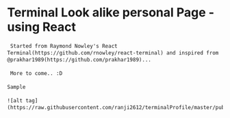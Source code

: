 Terminal Look alike personal Page - using React 
===============================================

     Started from Raymond Nowley's React Terminal(https://github.com/rnowley/react-terminal) and inspired from @prakhar1989(https://github.com/prakhar1989)...
     
     More to come.. :D

	Sample 

	![alt tag](https://raw.githubusercontent.com/ranji2612/terminalProfile/master/public/sample.png)
